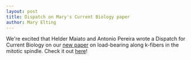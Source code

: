 ```yaml
---
layout: post
title: Dispatch on Mary's Current Biology paper
author: Mary Elting
---
```


We're excited that Helder Maiato and Antonio Pereira wrote a Dispatch for Current Biology on our <a href="{{ site.baseurl }}/papers/elting-k-fiber-anchorage/">new paper</a> on load-bearing along k-fibers in the mitotic spindle. Check it out <a href="http://www.cell.com/current-biology/abstract/S0960-9822(17)30797-2">here</a>!

